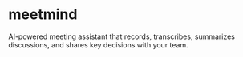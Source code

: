# meetmind
AI-powered meeting assistant that records, transcribes, summarizes discussions, and shares key decisions with your team.
